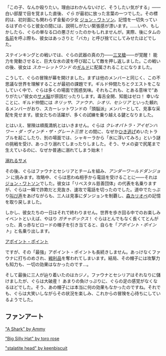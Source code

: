 <!-- title: がうる・ぐら -->
<!-- status: 生存 -->

「この子、なんか殴りたい。理由はわかんないけど、そうしたい気がする」――白い部屋で目を覚ました直後、_ぐら_ が最初に放った言葉の一つでした。その標的は、初対面にも関わらず金髪の少女 [ジョン・ワトソン](https://www.youtube.com/live/PJtapc2_7ok?si=Y5cIDsVzAWQ_KLyt&t=535)。記憶を一切失っているはずのぐらと彼女の間には、説明しがたい緊張感が漂います。……いや、もしかしたら、ぐらの単なる口の悪さだったのかもしれませんが。実際、後にタムの[名前](https://www.youtube.com/live/PJtapc2_7ok?si=DZTu5_2xTqaUWn3X&t=2562)を呼ぶ際も、彼女はあっさりと「バカ」と呼び捨てにしてみせたほどでした。

ステインキングとの戦いでは、ぐらの武器の真の力――[三叉槍](https://www.youtube.com/live/PJtapc2_7ok?si=iOr1m3bizOsFkBs6&t=3078)――が覚醒！ 能力を発動させると、巨大な水の波を呼び起こして敵を押し返しました。この戦いの後、彼女は _スカーレットワンド_ の[ギルド](https://www.youtube.com/live/PJtapc2_7ok?si=0VHccAIdMWhD0QQf&t=3413)に配属されることになりました。

こうして、ぐらの冒険が幕を開けました。まずは他のメンバーと同じく、この不思議な世界を理解することが最初の課題です。ギルド仲間たちとクエストをこなしていく中で、ぐらは多くの場面で困惑気味。それもこれも、とある意味で“ありがたい”彼女の[サメ脳](https://www.youtube.com/live/PJtapc2_7ok?si=6UmKNJggTOPF7KXR&t=5172)が原因だったりします。毒舌全開、知能はゼロ！ 幸いなことに、ギルド仲間には _ネリッサ、ファウナ、シオリ、セシリア_ といった頼れるメンバーがおり、スカーレットワンドの「頭脳派」メンバーとして、見事な采配を見せます。彼女たちの活躍が、多くの試練を乗り越える鍵となりました。

とはいえ、冒険は順風満帆とはいきません。ぐらは _クレオパトラ・アイゼンハワー・ダ・ヴィンチ・ザ・グレート三世_ との間に、なぜか[ひき逃げ](https://www.youtube.com/live/PJtapc2_7ok?si=SyZDDDTLhI0pvuNb&t=5252)めいたトラブルを起こしたり、別の場面では、シャキーラから「水に浮いてみろ」という謎の挑戦を受け、あっさり溺れてしまったりしました。そう、サメの姿で尻尾まで生えているのに、なぜか普通に溺れてしまう始末！

[溺れるサメ](#embed:https://www.youtube.com/live/PJtapc2_7ok?t=6778)

その後、ぐらはファウナとセシリアとチームを組み、_アンダーワールドダンジョン_ に挑みます。攻略中、ぐらは思わぬ相手から電話を受けることに――それは[ジョン・ワトソン](https://www.youtube.com/live/PJtapc2_7ok?si=Zjtfn-It4RAxI-V-&t=7423)でした。彼女は「リベスタル慈善団体」の代表を名乗りますが、ぐらは一瞬で詐欺だと見抜き、速攻で電話を切ったのでした。道中でたっぷり[叫び声](https://www.youtube.com/live/PJtapc2_7ok?si=Zst9EdhSWxT2Oh3-&t=7627)をあげながらも、三人は見事にダンジョンを制覇し、[森カリオペ](https://www.youtube.com/live/PJtapc2_7ok?si=Jtp8XzHA_FLZ9Wi9&t=9383)の記憶を取り戻しました。

しかし、彼女たちの一日はそれで終わりません。世界を歩き回る中でのお楽しみイベントといえば、やはり _ガチャボックス_！ ぐらはとんでもなく長くてとんがった、真っ赤なビロードの帽子を引き当てると、自らを「_アポイント・ポイント_」と名乗り出します。

[アポイント・ポイント](#embed:https://www.youtube.com/live/PJtapc2_7ok?t=10161)

ですが、その「最強」アポイント・ポイントも長続きしません。あっけなくファウナに打ちのめされ、[戦利品](https://www.youtube.com/live/PJtapc2_7ok?si=YkwgWZsNZ_jUp72e&t=10970)を奪われてしまいます。結局、その帽子には攻撃力も知力も、一切の効果はなかったのです…。

そして最後に三人が辿り着いたのはカジノ。ファウナとセシリアはそれなりに儲けましたが、ぐらは大破産！ あまりの負けっぷりに、ぐらの足の感覚がなくなるほどでした。そう、あの帽子には本当に何の効果もなかったのですね。それでも、ぐらは大笑いしながらその状況を楽しみ、これからの冒険を心待ちにしているようでした。

## ファンアート

["A Shark" by Ammy](https://x.com/Ammiietty/status/1830136980811796710)

<!-- kiara -->

["Big Silly Hat" by toro rose](https://x.com/TororoRose/status/1830139747202728375)

["stalatite head" by keenbiscuit](https://x.com/keenbiscuit/status/1830198547343671646)

<!-- fauna, cecilia -->
